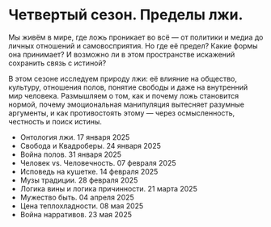 # Четвертый сезон. Пределы лжи.

Мы живём в мире, где ложь проникает во всё — от политики и медиа до личных отношений и самовосприятия.
Но где её предел? Какие формы она принимает? И возможно ли в этом пространстве искажений сохранить связь с истиной?

В этом сезоне исследуем природу лжи: её влияние на общество, культуру, отношения полов, понятие свободы и даже на внутренний мир человека.
Размышляем о том, как и почему ложь становится нормой, почему эмоциональная манипуляция вытесняет разумные аргументы,
и как противостоять этому — через осмысленность, честность и поиск истины.

- Онтология лжи. 17 января 2025
- Свобода и Квадроберы. 24 января 2025
- Война полов. 31 января 2025
- Человек vs. Человечность. 07 февраля 2025
- Исповедь на кушетке. 14 февраля 2025
- Музы традиции. 28 февраля 2025
- Логика вины и логика причинности. 21 марта 2025
- Мужество быть. 04 апреля 2025
- Цена теплохладности. 08 мая 2025
- Война нарративов. 23 мая 2025
